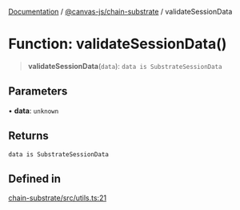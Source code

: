 [Documentation](../../../packages.md) / [@canvas-js/chain-substrate](../index.md) / validateSessionData

# Function: validateSessionData()

> **validateSessionData**(`data`): `data is SubstrateSessionData`

## Parameters

• **data**: `unknown`

## Returns

`data is SubstrateSessionData`

## Defined in

[chain-substrate/src/utils.ts:21](https://github.com/canvasxyz/canvas/blob/62d177fb446565afa753f83091e84331fbd47245/packages/chain-substrate/src/utils.ts#L21)

